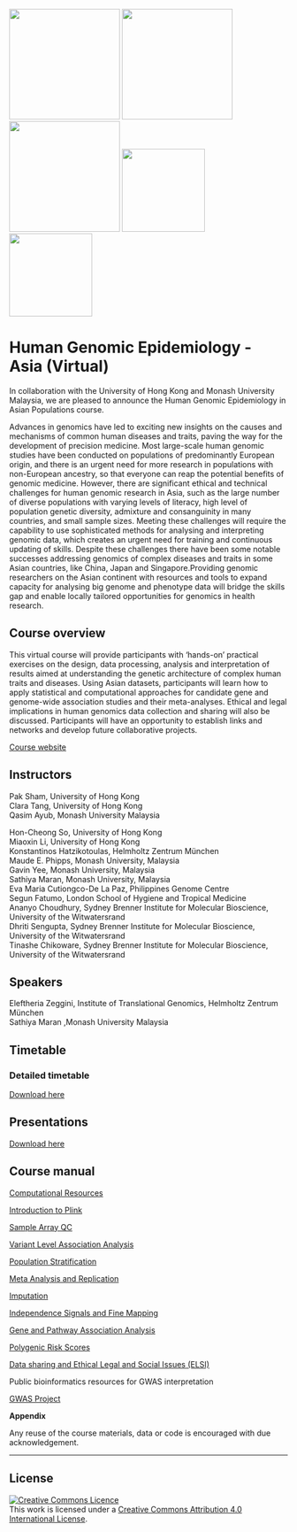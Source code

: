 <img src="https://coursesandconferences.wellcomeconnectingscience.org/wp-content/themes/wcc_courses_and_conferences/dist/assets/svg/logo.svg" width="200" height="200">  <img src="https://www.hku.hk/assets/img/hku-logo.svg" width="200" height="200">  <img src="https://www.monash.edu.my/__data/assets/git_bridge/0006/509343/deploy/mysource_files/monash-logo-mono.svg" width="200" height="200">  <img src="https://github.com/WCSCourses/HumanGenEpi/blob/main/images/UP%20seal.png" width="150" height="150"> <img src="https://github.com/WCSCourses/HumanGenEpi/blob/main/images/SBIMB%20Logo%202015.png" width="150" height="150">



# Human Genomic Epidemiology - Asia (Virtual)


In collaboration with the University of Hong Kong and Monash University Malaysia, we are pleased to announce the Human Genomic Epidemiology in Asian Populations course.

Advances in genomics have led to exciting new insights on the causes and mechanisms of common human diseases and traits, paving the way for the development of precision medicine. Most large-scale human genomic studies have been conducted on populations of predominantly European origin, and there is an urgent need for more research in populations with non-European ancestry, so that everyone can reap the potential benefits of genomic medicine. However, there are significant ethical and technical challenges for human genomic research in Asia, such as the large number of diverse populations with varying levels of literacy, high level of population genetic diversity, admixture and consanguinity in many countries, and small sample sizes. Meeting these challenges will require the capability to use sophisticated methods for analysing and interpreting genomic data, which creates an urgent need for training and continuous updating of skills. Despite these challenges there have been some notable successes addressing genomics of complex diseases and traits in some Asian countries, like China, Japan and Singapore.Providing genomic researchers on the Asian continent with resources and tools to expand capacity for analysing big genome and phenotype data will bridge the skills gap and enable locally tailored opportunities for genomics in health research.





   


## Course overview
This virtual course will provide participants with ‘hands-on’ practical exercises on the design, data processing, analysis and interpretation of results aimed at understanding the genetic architecture of complex human traits and  diseases. Using Asian datasets, participants will learn how to apply statistical and computational approaches for candidate gene and genome-wide association studies and their meta-analyses. Ethical and legal implications in human genomics data collection and sharing will also be discussed. Participants will have an opportunity to establish links and networks and develop future collaborative projects.

[Course website](https://coursesandconferences.wellcomeconnectingscience.org/event/human-genomic-epidemiology-asia-virtual-20220613/)

## Instructors

Pak Sham, University of Hong Kong<br>
Clara Tang, University of Hong Kong<br>
Qasim Ayub, Monash University Malaysia<br>

Hon-Cheong So, University of Hong Kong<br>
Miaoxin Li, University of Hong Kong<br>
Konstantinos Hatzikotoulas, Helmholtz Zentrum München<br>
Maude E. Phipps, Monash University, Malaysia<br>
Gavin Yee, Monash University, Malaysia<br>
Sathiya Maran, Monash University, Malaysia<br>
Eva Maria Cutiongco-De La Paz, Philippines Genome Centre<br>
Segun Fatumo, London School of Hygiene and Tropical Medicine<br>
Ananyo Choudhury, Sydney Brenner Institute for Molecular Bioscience, University of the Witwatersrand<br>
Dhriti Sengupta, Sydney Brenner Institute for Molecular Bioscience, University of the Witwatersrand<br>
Tinashe Chikoware, Sydney Brenner Institute for Molecular Bioscience, University of the Witwatersrand<br>

## Speakers

Eleftheria Zeggini, Institute of Translational Genomics, Helmholtz Zentrum München<br>
Sathiya Maran ,Monash University Malaysia

## Timetable



### Detailed timetable
[Download here]()


## Presentations
<a href="https://github.com/WCSCourses/HumanGenEpi/tree/main/presentations" target="_blank">Download here</a>

## Course manual
<a href="https://github.com/WCSCourses/HumanGenEpi/blob/main/manuals/Computational_resources/" target="blank">Computational Resources</a>

<a href="https://github.com/WCSCourses/HumanGenEpi/blob/main/manuals/Introduction_to_data_formats/" target="_blank">Introduction to Plink</a>

<a href="https://github.com/WCSCourses/HumanGenEpi/blob/main/manuals/Sample_array_QC/" target="_blank">Sample Array QC</a>

<a href="https://github.com/WCSCourses/HumanGenEpi/blob/main/manuals/Variant-level_association_analysis/" target="_blank">Variant Level Association Analysis</a>

<a href="https://github.com/WCSCourses/HumanGenEpi/blob/main/manuals/Population_stratification/" target="_blank">Population Stratification</a>

<a href="https://github.com/WCSCourses/HumanGenEpi/blob/main/manuals/Meta_analysis/" target="_blank">Meta Analysis and Replication</a>

<a href="https://github.com/WCSCourses/HumanGenEpi/blob/main/manuals/Imputation/" target="_blank">Imputation</a>

<a href="https://github.com/WCSCourses/HumanGenEpi/blob/main/manuals/Fine_mapping/" target="_blank">Independence Signals and Fine Mapping</a>

<a href="https://github.com/WCSCourses/HumanGenEpi/blob/main/manuals/Gene_and_pathway_association_analysis/" target="_blank">Gene and Pathway Association Analysis</a>

<a href="https://github.com/WCSCourses/HumanGenEpi/blob/main/manuals/Polygenic_risk_scores/" target="_blank">Polygenic Risk Scores</a>

<a href="https://github.com/WCSCourses/HumanGenEpi/blob/main/manuals/Data_sharing_and_ELSI/" target="_blank">Data sharing and Ethical Legal and Social Issues (ELSI)</a>

Public bioinformatics resources for GWAS interpretation
                                                                                                                             
<a href="https://github.com/WCSCourses/HumanGenEpi/blob/main/manuals/GWAS_project/" target="_blank">GWAS Project</a>



**Appendix**  




Any reuse of the course materials, data or code is encouraged with due acknowledgement.

******
## License
<a rel="license" href="http://creativecommons.org/licenses/by/4.0/"><img alt="Creative Commons Licence" style="border-width:0" src="https://i.creativecommons.org/l/by/4.0/88x31.png" /></a><br />This work is licensed under a <a rel="license" href="http://creativecommons.org/licenses/by/4.0/">Creative Commons Attribution 4.0 International License</a>.

